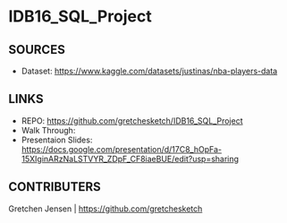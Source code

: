 # IDB16_SQL_Project



SOURCES
---------------------------------------------------------------------------
 * Dataset: https://www.kaggle.com/datasets/justinas/nba-players-data



LINKS
---------------------------------------------------------------------------
 * REPO: https://github.com/gretchesketch/IDB16_SQL_Project
 * Walk Through:
 * Presentaion Slides: https://docs.google.com/presentation/d/17C8_hOpFa-15XIginARzNaLSTVYR_ZDpF_CF8iaeBUE/edit?usp=sharing


CONTRIBUTERS
----------------------------------------------------------------------------
Gretchen Jensen | https://github.com/gretchesketch
